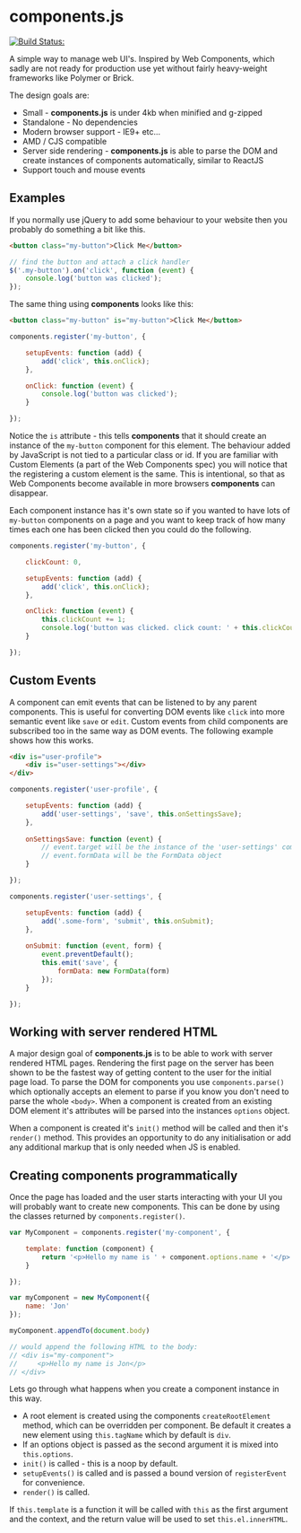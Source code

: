 # components.js

[![Build Status:](https://secure.travis-ci.org/jonbretman/components.png?branch=master)](https://travis-ci.org/jonbretman/components)

A simple way to manage web UI's. Inspired by Web Components, which sadly are not ready for production use yet without fairly heavy-weight frameworks like Polymer or Brick.

The design goals are:

* Small - **components.js** is under 4kb when minified and g-zipped
* Standalone - No dependencies
* Modern browser support - IE9+ etc...
* AMD / CJS compatible
* Server side rendering - **components.js** is able to parse the DOM and create instances of components automatically, similar to ReactJS
* Support touch and mouse events

## Examples

If you normally use jQuery to add some behaviour to your website then you probably do something a bit like this.

```html
<button class="my-button">Click Me</button>
```

```js
// find the button and attach a click handler
$('.my-button').on('click', function (event) {
    console.log('button was clicked');
});
```

The same thing using **components** looks like this:

```html
<button class="my-button" is="my-button">Click Me</button>
```

```js
components.register('my-button', {

    setupEvents: function (add) {
        add('click', this.onClick);
    },

    onClick: function (event) {
        console.log('button was clicked');
    }

});
```

Notice the `is` attribute - this tells **components** that it should create an instance of the `my-button` component for this element. The behaviour added by JavaScript is not tied to a particular class or id. If you are familiar with Custom Elements (a part of the Web Components spec) you will notice that the registering a custom element is the same. This is intentional, so that as Web Components become available in more browsers **components** can disappear.

Each component instance has it's own state so if you wanted to have lots of `my-button` components on a page and you want to keep track of how many times each one has been clicked then you could do the following.

```js
components.register('my-button', {

    clickCount: 0,

    setupEvents: function (add) {
        add('click', this.onClick);
    },

    onClick: function (event) {
        this.clickCount += 1;
        console.log('button was clicked. click count: ' + this.clickCount);
    }

});
```


## Custom Events
A component can emit events that can be listened to by any parent components. This is useful for converting DOM events like `click` into more semantic event like `save` or `edit`. Custom events from child components are subscribed too in the same way as DOM events. The following example shows how this works.

```html
<div is="user-profile">
    <div is="user-settings"></div>
</div>
```

```js
components.register('user-profile', {

    setupEvents: function (add) {
        add('user-settings', 'save', this.onSettingsSave);
    },
    
    onSettingsSave: function (event) {
        // event.target will be the instance of the 'user-settings' component that emitted the event
        // event.formData will be the FormData object
    }

});

components.register('user-settings', {

    setupEvents: function (add) {
        add('.some-form', 'submit', this.onSubmit);
    },
    
    onSubmit: function (event, form) {
        event.preventDefault();
        this.emit('save', {
            formData: new FormData(form)
        });
    }

});
```


## Working with server rendered HTML
A major design goal of **components.js** is to be able to work with server rendered HTML pages. Rendering the first page on the server has been shown to be the fastest way of getting content to the user for the initial page load. To parse the DOM for components you use `components.parse()` which optionally accepts an element to parse if you know you don't need to parse the whole `<body>`. When a component is created from an existing DOM element it's attributes will be parsed into the instances `options` object.

When a component is created it's `init()` method will be called and then it's `render()` method. This provides an opportunity to do any initialisation or add any additional markup that is only needed when JS is enabled.


## Creating components programmatically
Once the page has loaded and the user starts interacting with your UI you will probably want to create new components. This can be done by using the classes returned by `components.register()`.

```js
var MyComponent = components.register('my-component', {

    template: function (component) {
        return '<p>Hello my name is ' + component.options.name + '</p>';
    }

});

var myComponent = new MyComponent({
    name: 'Jon'
});

myComponent.appendTo(document.body)

// would append the following HTML to the body:
// <div is="my-component">
//     <p>Hello my name is Jon</p>
// </div>
```

Lets go through what happens when you create a component instance in this way.

* A root element is created using the components `createRootElement` method, which can be overridden per component. Be default it creates a new element using `this.tagName` which by default is `div`.
* If an options object is passed as the second argument it is mixed into `this.options`.
* `init()` is called - this is a noop by default.
* `setupEvents()` is called and is passed a bound version of `registerEvent` for convenience.
* `render()` is called.

If `this.template` is a function it will be called with `this` as the first argument and the context, and the return value will be used to set `this.el.innerHTML`.
